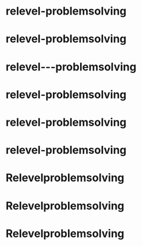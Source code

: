 # relevel-problemsolving
# relevel-problemsolving
# relevel---problemsolving
# relevel-problemsolving
# relevel-problemsolving
# relevel-problemsolving
# Relevelproblemsolving
# Relevelproblemsolving
# Relevelproblemsolving
